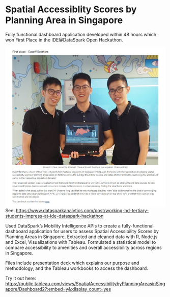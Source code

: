 # Spatial Accessiblity Scores by Planning Area in Singapore
Fully functional dashboard application developed within 48 hours which won First Place in the IDE@DataSpark Open Hackathon.

![picture](ss.jpg)
See:
https://www.datasparkanalytics.com/post/working-hd-tertiary-students-impress-at-ide-dataspark-hackathon

Used DataSpark’s Mobility Intelligence APIs to create a fully-functional dashboard application for users to assess Spatial Accessibility Scores by Planning Areas in Singapore. Extracted and cleaned data with R, Node.js and Excel, Visualizations with Tableau. Formulated a statistical model to compare accessibility to amenities and overall accessibility across regions in Singapore.

Files include presentation deck which explains our purpose and methodology, and the Tableau workbooks to access the dashboard.

Try it out here:
https://public.tableau.com/views/SpatialAccessibilitybyPlanningAreasinSingapore/Dashboard2?:embed=y&:display_count=yes
